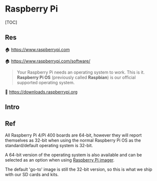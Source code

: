# Raspberry Pi

[TOC]



## Res
🏠 https://www.raspberrypi.com

🏠 https://www.raspberrypi.com/software/

> Your Raspberry Pi needs an operating system to work. This is it. **Raspberry Pi OS** (previously called **Raspbian**) is our official supported operating system.

🧰 https://downloads.raspberrypi.org


## Intro



## Ref
[树莓派 | wikipedia]: https://zh.wikipedia.org/wiki/

[树莓派怎么好玩？]: https://www.zhihu.com/question/20859055/answer/54734499

[HTPC]: https://en.wikipedia.org/wiki/Home_theater_PC


[Why isn't my Raspberry Pi 64-bit?]:https://support.thepihut.com/hc/en-us/articles/360017234718-Why-isn-t-my-Raspberry-Pi-64-bit-#:~:text=All%20Raspberry%20Pi%204%2FPi,when%20using%20Raspberry%20Pi%20imager.

All Raspberry Pi 4/Pi 400 boards are 64-bit, however they will report themselves as 32-bit when using the normal Raspberry Pi OS as the standard/default operating system is 32-bit.

A 64-bit version of the operating system is also available and can be selected as an option when using [Raspberry Pi imager](https://www.raspberrypi.com/software/).

The default 'go-to' image is still the 32-bit version, so this is what we ship with our SD cards and kits.

